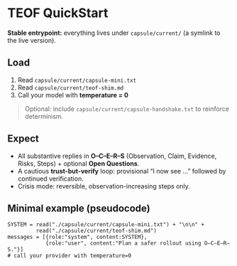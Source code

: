 # TEOF QuickStart

**Stable entrypoint:** everything lives under `capsule/current/` (a symlink to the live version).

## Load
1) Read `capsule/current/capsule-mini.txt`
2) Read `capsule/current/teof-shim.md`
3) Call your model with **temperature = 0**

> Optional: include `capsule/current/capsule-handshake.txt` to reinforce determinism.

## Expect
- All substantive replies in **O–C–E–R–S** (Observation, Claim, Evidence, Risks, Steps) + optional **Open Questions**.
- A cautious **trust-but-verify** loop: provisional “I now see …” followed by continued verification.
- Crisis mode: reversible, observation-increasing steps only.

## Minimal example (pseudocode)
```text
SYSTEM = read("./capsule/current/capsule-mini.txt") + "\n\n" +
         read("./capsule/current/teof-shim.md")
messages = [{role:"system", content:SYSTEM},
            {role:"user", content:"Plan a safer rollout using O–C–E–R–S."}]
# call your provider with temperature=0
